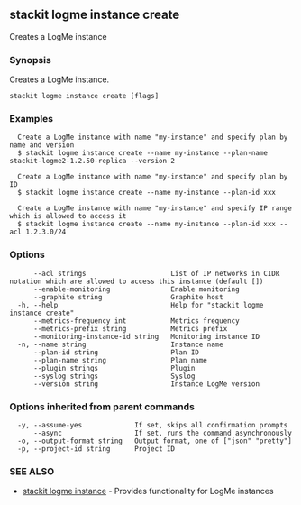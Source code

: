 ## stackit logme instance create

Creates a LogMe instance

### Synopsis

Creates a LogMe instance.

```
stackit logme instance create [flags]
```

### Examples

```
  Create a LogMe instance with name "my-instance" and specify plan by name and version
  $ stackit logme instance create --name my-instance --plan-name stackit-logme2-1.2.50-replica --version 2

  Create a LogMe instance with name "my-instance" and specify plan by ID
  $ stackit logme instance create --name my-instance --plan-id xxx

  Create a LogMe instance with name "my-instance" and specify IP range which is allowed to access it
  $ stackit logme instance create --name my-instance --plan-id xxx --acl 1.2.3.0/24
```

### Options

```
      --acl strings                     List of IP networks in CIDR notation which are allowed to access this instance (default [])
      --enable-monitoring               Enable monitoring
      --graphite string                 Graphite host
  -h, --help                            Help for "stackit logme instance create"
      --metrics-frequency int           Metrics frequency
      --metrics-prefix string           Metrics prefix
      --monitoring-instance-id string   Monitoring instance ID
  -n, --name string                     Instance name
      --plan-id string                  Plan ID
      --plan-name string                Plan name
      --plugin strings                  Plugin
      --syslog strings                  Syslog
      --version string                  Instance LogMe version
```

### Options inherited from parent commands

```
  -y, --assume-yes             If set, skips all confirmation prompts
      --async                  If set, runs the command asynchronously
  -o, --output-format string   Output format, one of ["json" "pretty"]
  -p, --project-id string      Project ID
```

### SEE ALSO

- [stackit logme instance](./stackit_logme_instance.md) - Provides functionality for LogMe instances
